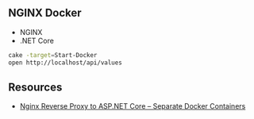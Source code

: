 ## NGINX Docker

- NGINX
- .NET Core


```bash
cake -target=Start-Docker
open http://localhost/api/values
```

## Resources

- [Nginx Reverse Proxy to ASP.NET Core – Separate Docker Containers](https://www.sep.com/sep-blog/2017/02/27/nginx-reverse-proxy-to-asp-net-core-separate-docker-containers)